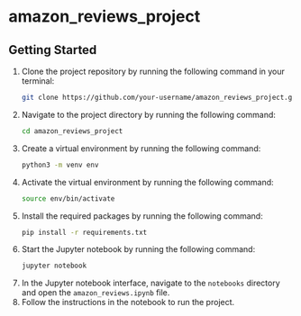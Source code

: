 # amazon_reviews_project



## Getting Started

1. Clone the project repository by running the following command in your terminal:
    ```bash
    git clone https://github.com/your-username/amazon_reviews_project.git
    ```
2. Navigate to the project directory by running the following command:
    ```bash
    cd amazon_reviews_project
    ```
3. Create a virtual environment by running the following command:
    ```bash
    python3 -m venv env
    ```
4. Activate the virtual environment by running the following command:
    ```bash
    source env/bin/activate
    ```
5. Install the required packages by running the following command:
    ```bash
    pip install -r requirements.txt
    ```
6. Start the Jupyter notebook by running the following command:
    ```bash
    jupyter notebook
    ```
7. In the Jupyter notebook interface, navigate to the `notebooks` directory and open the `amazon_reviews.ipynb` file.
8. Follow the instructions in the notebook to run the project.
